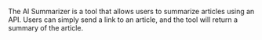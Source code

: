 The AI Summarizer is a tool that allows users to summarize articles using an API. Users can simply send a link to an article, and the tool will return a summary of the article.
